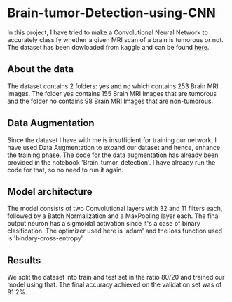 # Brain-tumor-Detection-using-CNN
In this project, I have tried to make a Convolutional Neural Network to accurately classify whether a given MRI scan of a brain is tumorous or not. The dataset has been dowloaded from kaggle and can be found [here](https://www.kaggle.com/datasets/navoneel/brain-mri-images-for-brain-tumor-detection).

## About the data
The dataset contains 2 folders: yes and no which contains 253 Brain MRI Images. The folder yes contains 155 Brain MRI Images that are tumorous and the folder no contains 98 Brain MRI Images that are non-tumorous.

## Data Augmentation

Since the dataset I have with me is insufficient for training our network, I have used Data Augmentation to expand our dataset and hence, enhance the training phase. The code for the data augmentation has already been provided in the notebook 'Brain_tumor_detection'. I have already run the code for that, so no need to run it again. 

## Model architecture

The model consists of two Convolutional layers with 32 and 11 filters each, followed by a Batch Normalization and a MaxPooling layer each. The final output neuron has a sigmoidal activation since it's a case of binary clasification. The optimizer used here is 'adam' and the loss function used is 'bindary-cross-entropy'.

## Results

We split the dataset into train and test set in the ratio 80/20 and trained our model using that. The final accuracy achieved on the validation set was of 91.2%. 

